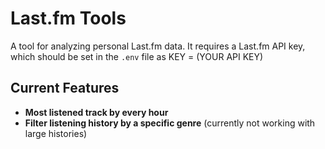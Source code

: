 # Last.fm Tools

A tool for analyzing personal Last.fm data. It requires a Last.fm API key, which should be set in the `.env` file as KEY = (YOUR API KEY)

## Current Features

- **Most listened track by every hour**
- **Filter listening history by a specific genre** (currently not working with large histories)